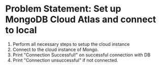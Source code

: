 # Problem Statement: Set up MongoDB Cloud Atlas and connect to local
1. Perform all necessary steps to setup the cloud instance
2. Connect to the cloud instance of Mongo.
3. Print "Connection Successful!" on successful connection with DB
4. Print "Connection unsuccessful" if not connected.
